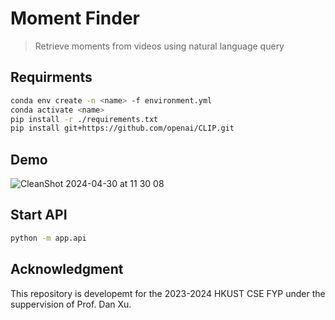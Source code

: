 # Moment Finder

> Retrieve moments from videos using natural language query



## Requirments
```bash
conda env create -n <name> -f environment.yml
conda activate <name>
pip install -r ./requirements.txt
pip install git+https://github.com/openai/CLIP.git
```

## Demo
![CleanShot 2024-04-30 at 11 30 08](https://github.com/ptpyip/moment-finder/assets/18398848/e0ebd4ec-6e92-445e-80f8-24003a51b93f)


## Start API
```bash
python -m app.api
```

## Acknowledgment 
This repository is developemt for the 2023-2024 HKUST CSE FYP under the suppervision of Prof. Dan Xu. 
